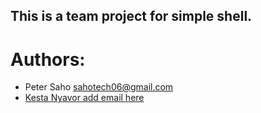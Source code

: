 <h2>This is a team project for simple shell.</h2>

<h1>Authors:</h1>
<ul>
<li>Peter Saho <a href="sahotech06@gmail.com"</a>sahotech06@gmail.com</li>
<li>Kesta Nyavor <a href="add youe email address here"</a>add email here</li>
</ul>
